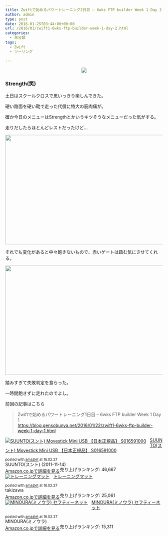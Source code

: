 ```yaml
---
title: Zwiftで始めるパワートレーニング2日目 – 6wks FTP builder Week 1 Day 2
author: admin
type: post
date: 2016-01-25T03:44:00+00:00
url: /2016/01/zwift1-6wks-ftp-builder-week-1-day-2.html
categories:
  - 未分類
tags:
  - Zwift
  - ツーリング

---
```

<div class="separator" style="clear: both; text-align: center;">
  <img border="0" src="https://blog.gensobunya.net/wp-content/uploads/2016/01/2016-01-25_2027460.jpg" />
</div>

### Strength(笑)

土日はスクールクロスで思いっきり楽しんできた。

硬い路面を硬い靴で走った代償に特大の筋肉痛が。

確か今日のメニューはStrengthとかいうキツそうなメニューだった気がする。

走りだしたらほとんどレストだったけど…



<div class="separator" style="clear: both; text-align: center;">
  <img border="0" height="350" src="https://blog.gensobunya.net/wp-content/uploads/2016/01/2016-01-25_2049512.jpg" width="640" />
</div>

それでも変化があると中々飽きないもので、赤いゲートは踏む気にさせてくれる。



<div class="separator" style="clear: both; text-align: center;">
  <img border="0" height="350" src="https://blog.gensobunya.net/wp-content/uploads/2016/01/2016-01-25_2115264.jpg" width="640" />
</div>

踏みすぎて失敗判定を食らった。

一時間飽きずに走れたのでよし。

前回の記事はこちら



<blockquote class="tr_bq">
  <p>
    Zwiftで始めるパワートレーニング1日目 &#8211; 6wks FTP builder Week 1 Day 1<br /> <a href="https://blog.gensobunya.net/2016/01/22/zwift1-6wks-ftp-builder-week-1-day-1.html">https://blog.gensobunya.net/2016/01/22/zwift1-6wks-ftp-builder-week-1-day-1.html</a>
  </p>
</blockquote>

<div class="amazlet-box" style="margin-bottom: 0px;">
  <div class="amazlet-image" style="float: left; margin: 0px 12px 1px 0px;">
    <a href="http://www.amazon.co.jp/exec/obidos/ASIN/B0050GL5GM/gensobunya-22/ref=nosim/" name="amazletlink" target="_blank"><img alt="SUUNTO(スント) Movestick Mini USB 【日本正規品】 S016591000" src="https://images-fe.ssl-images-amazon.com/images/I/41MImoh-wkL._SL160_.jpg" style="border: none;" /></a>
  </div>

  <div class="amazlet-info" style="line-height: 120%; margin-bottom: 10px;">
    <div class="amazlet-name" style="line-height: 120%; margin-bottom: 10px;">
<a href="http://www.amazon.co.jp/exec/obidos/ASIN/B0050GL5GM/gensobunya-22/ref=nosim/" name="amazletlink" target="_blank">SUUNTO(スント) Movestick Mini USB 【日本正規品】 S016591000</a></p>

<div class="amazlet-powered-date" style="font-size: 80%; line-height: 120%; margin-top: 5px;">
  posted with <a href="http://www.amazlet.com/" target="_blank" title="amazlet">amazlet</a> at 16.02.27
</div>


<div class="amazlet-detail">
SUUNTO(スント) (2011-11-14)<br /> 売り上げランキング: 46,667


<div class="amazlet-sub-info" style="float: left;">
<div class="amazlet-link" style="margin-top: 5px;">
  <a href="http://www.amazon.co.jp/exec/obidos/ASIN/B0050GL5GM/gensobunya-22/ref=nosim/" name="amazletlink" target="_blank">Amazon.co.jpで詳細を見る</a>
</div>

  </div>

  <div class="amazlet-footer" style="clear: left;">
  </div>
</div>

<div class="amazlet-box" style="margin-bottom: 0px;">
  <div class="amazlet-image" style="float: left; margin: 0px 12px 1px 0px;">
    <a href="http://www.amazon.co.jp/exec/obidos/ASIN/B01826VY6M/gensobunya-22/ref=nosim/" name="amazletlink" target="_blank"><img alt="トレーニングマット" src="https://images-fe.ssl-images-amazon.com/images/I/41jdWBAOmkL._SL160_.jpg" style="border: none;" /></a>
  </div>

  <div class="amazlet-info" style="line-height: 120%; margin-bottom: 10px;">
    <div class="amazlet-name" style="line-height: 120%; margin-bottom: 10px;">
<a href="http://www.amazon.co.jp/exec/obidos/ASIN/B01826VY6M/gensobunya-22/ref=nosim/" name="amazletlink" target="_blank">トレーニングマット</a></p>

<div class="amazlet-powered-date" style="font-size: 80%; line-height: 120%; margin-top: 5px;">
  posted with <a href="http://www.amazlet.com/" target="_blank" title="amazlet">amazlet</a> at 16.02.27
</div>


<div class="amazlet-detail">
takizawa <br /> 売り上げランキング: 25,061


<div class="amazlet-sub-info" style="float: left;">
<div class="amazlet-link" style="margin-top: 5px;">
  <a href="http://www.amazon.co.jp/exec/obidos/ASIN/B01826VY6M/gensobunya-22/ref=nosim/" name="amazletlink" target="_blank">Amazon.co.jpで詳細を見る</a>
</div>

  </div>

  <div class="amazlet-footer" style="clear: left;">
  </div>
</div>

<div class="amazlet-box" style="margin-bottom: 0px;">
  <div class="amazlet-image" style="float: left; margin: 0px 12px 1px 0px;">
    <a href="http://www.amazon.co.jp/exec/obidos/ASIN/B000O38Z2I/gensobunya-22/ref=nosim/" name="amazletlink" target="_blank"><img alt="MINOURA(ミノウラ) セフティーネット" src="https://images-fe.ssl-images-amazon.com/images/I/310pO5b54jL._SL160_.jpg" style="border: none;" /></a>
  </div>

  <div class="amazlet-info" style="line-height: 120%; margin-bottom: 10px;">
    <div class="amazlet-name" style="line-height: 120%; margin-bottom: 10px;">
<a href="http://www.amazon.co.jp/exec/obidos/ASIN/B000O38Z2I/gensobunya-22/ref=nosim/" name="amazletlink" target="_blank">MINOURA(ミノウラ) セフティーネット</a></p>

<div class="amazlet-powered-date" style="font-size: 80%; line-height: 120%; margin-top: 5px;">
  posted with <a href="http://www.amazlet.com/" target="_blank" title="amazlet">amazlet</a> at 16.02.27
</div>


<div class="amazlet-detail">
MINOURA(ミノウラ) <br /> 売り上げランキング: 15,311


<div class="amazlet-sub-info" style="float: left;">
<div class="amazlet-link" style="margin-top: 5px;">
  <a href="http://www.amazon.co.jp/exec/obidos/ASIN/B000O38Z2I/gensobunya-22/ref=nosim/" name="amazletlink" target="_blank">Amazon.co.jpで詳細を見る</a>
</div>

  </div>

  <div class="amazlet-footer" style="clear: left;">
  </div>
</div>

